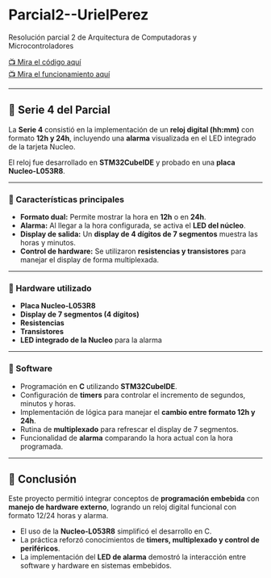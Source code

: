# Parcial2--UrielPerez
Resolución parcial 2 de Arquitectura de Computadoras y Microcontroladores  

[📺 Mira el código aquí](https://youtu.be/CkWGsPEimZo)  
[📺 Mira el funcionamiento aquí](https://youtube.com/shorts/xGyMWA707gQ?feature=share)

---

## 📌 Serie 4 del Parcial

La **Serie 4** consistió en la implementación de un **reloj digital (hh:mm)** con formato **12h y 24h**, incluyendo una **alarma** visualizada en el LED integrado de la tarjeta Nucleo.  

El reloj fue desarrollado en **STM32CubeIDE** y probado en una **placa Nucleo-L053R8**.

---

### 🔹 Características principales
- **Formato dual:** Permite mostrar la hora en **12h** o en **24h**.  
- **Alarma:** Al llegar a la hora configurada, se activa el **LED del núcleo**.  
- **Display de salida:** Un **display de 4 dígitos de 7 segmentos** muestra las horas y minutos.  
- **Control de hardware:** Se utilizaron **resistencias y transistores** para manejar el display de forma multiplexada.  

---

### 🔹 Hardware utilizado
- **Placa Nucleo-L053R8**  
- **Display de 7 segmentos (4 dígitos)**  
- **Resistencias**  
- **Transistores**  
- **LED integrado de la Nucleo** para la alarma  

---

### 🔹 Software
- Programación en **C** utilizando **STM32CubeIDE**.  
- Configuración de **timers** para controlar el incremento de segundos, minutos y horas.  
- Implementación de lógica para manejar el **cambio entre formato 12h y 24h**.  
- Rutina de **multiplexado** para refrescar el display de 7 segmentos.  
- Funcionalidad de **alarma** comparando la hora actual con la hora programada.  

---

## 🎯 Conclusión
Este proyecto permitió integrar conceptos de **programación embebida** con **manejo de hardware externo**, logrando un reloj digital funcional con formato 12/24 horas y alarma.  
- El uso de la **Nucleo-L053R8** simplificó el desarrollo en C.  
- La práctica reforzó conocimientos de **timers, multiplexado y control de periféricos**.  
- La implementación del **LED de alarma** demostró la interacción entre software y hardware en sistemas embebidos.  


